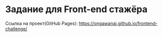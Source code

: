# Задание для Front-end стажёра

Ссылка на проект(GitHub Pages): https://ongawanai.github.io/frontend-challenge/
